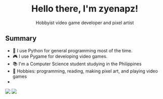 <h1 align="center">
  Hello there, I'm zyenapz!
</h1>
<p align="center">
  Hobbyist video game developer and pixel artist
</p>

## Summary
- 🐍 I use Python for general programming most of the time.
- 🎮 I use Pygame for developing video games.
- 📚 I'm a Computer Science student studying in the Philippines
- 💪 Hobbies: programming, reading, making pixel art, and playing video games
- 
<img src="https://github-readme-stats.vercel.app/api?username=zyenapz&&show_icons=true&title_color=C60C85&icon_color=C60C85&text_color=F2386D&bg_color=FFFFFF" />
<img src="https://github-readme-stats.vercel.app/api/top-langs/?username=zyenapz&layout=compact&title_color=C60C85&bg_color=FFFFFF&text_color=C60C85" />
